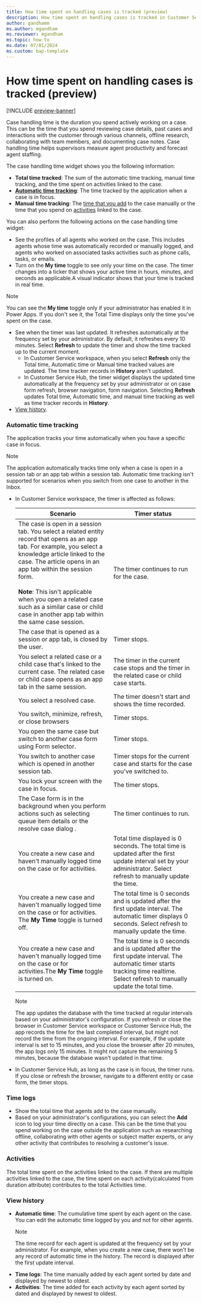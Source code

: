 ```yaml
---
title: How time spent on handling cases is tracked (preview)
description: How time spent on handling cases is tracked in Customer Service
author: gandhamm 
ms.author: mgandham
ms.reviewer: mgandham
ms.topic: how-to 
ms.date: 07/01/2024 
ms.custom: bap-template 
---
```


# How time spent on handling cases is tracked (preview)

[!INCLUDE [preview-banner](../../../shared-content/shared/preview-includes/preview-note.md)]

Case handling time is the duration you spend actively working on a case. This can be the time that you spend reviewing case details, past cases and interactions with the customer through various channels, offline research, collaborating with team members, and documenting case notes. Case handling time helps supervisors measure agent productivity and forecast agent staffing.

The case handling time widget shows you the following information:

- **Total time tracked**: The sum of the automatic time tracking, manual time tracking, and the time spent on activities linked to the case.
- [**Automatic time tracking**](#automatic-time-tracking): The time tracked by the application when a case is in focus. 
- **Manual time tracking**: The [time that you add](#time-logs) to the case manually or the time that you spend on  [activities](#activities) linked to the case.
 
You can also perform the following actions on the case handling time widget:

- See the profiles of all agents who worked on the case. This includes agents whose time was automatically recorded or manually logged, and agents who worked on associated tasks activities such as phone calls, tasks, or emails.
- Turn on the **My time** toggle to see only your time on the case. The timer changes into a ticker that shows your active time in hours, minutes, and seconds as applicable.A visual indicator shows that your time is tracked in real time. 
 > [!NOTE]
 > You can see the **My time** toggle only if your administrator has enabled it in Power Apps. If you don't see it, the Total Time displays only the time you've spent on the case.
- See when the timer was last updated. It refreshes automatically at the frequency set by your administrator. By default, it refreshes every 10 minutes. Select **Refresh** to update the timer and show the time tracked up to the current moment.
   - In Customer Service workspace, when you select **Refresh** only the Total time, Automatic time or Manual time tracked values are updated. The time tracker records in **History** aren't updated. 
  - In Customer Service Hub, the timer widget displays the updated time automatically at the frequency set by your administrator or on case form refresh, browser navigation, form navigation. Selecting **Refresh** updates Total time, Automatic time, and manual time tracking as well as time tracker records in **History**.
- [View history](#view-history).


### Automatic time tracking

The application tracks your time automatically when you have a specific case in focus.

 > [!NOTE]
 > The application automatically tracks time only when a case is open in a session tab or an app tab within a session tab. Automatic time tracking isn't supported for scenarios when you switch from one case to another in the Inbox.


- In Customer Service workspace, the timer is affected as follows:
    
   | Scenario                                                                                           | Timer status                                     |
   | -------------------------------------------------------------------------------------------------- | -------------------------------------------------- |
   | The case is open in a session tab. You select a related entity record that opens as an app tab. For example, you select a knowledge article linked to the case. The article opens in an app tab within the session form.<br><br> **Note**: This isn't applicable when you open a related case such as a similar case or child case in another app tab within the same case session.  | The timer continues to run for the case.      |
   | The case that is opened as a session or app tab, is closed by the user.                                                                          | Timer stops.                                       |
   | You select a related case or a child case that's linked to the current case. The related case or child case opens as an app tab in the same session.                   | The timer in the current case stops and the timer in the related case or child case starts.             |
   | You select a resolved case.                       | The timer doesn't start and shows the time recorded.   |
   | You switch, minimize, refresh, or close browsers                                                   | Timer stops.                                       |
   | You open the same case but switch to another case form using Form selector.                                                | Timer stops.                                       |
   |You switch to another case which is opened in another session tab. | Timer stops for the current case and starts for the case you've switched to.|
   | You lock your screen with the case in focus.                                                       | The timer stops.                                   |
   | The Case form is in the background when you perform actions such as selecting queue item details or the resolve case dialog .     | The timer continues to run.                        |
   | You create a new case and haven't manually logged time on the case or for activities. | Total time displayed is 0 seconds. The total time is updated after the first update interval set by your administrator. Select refresh to manually update the time. |
   | You create a new case and haven't manually logged time on the case or for activities. The **My Time** toggle is turned off.| The total time is 0 seconds and is updated after the first update interval. The automatic timer displays 0 seconds. Select refresh to manually update the time.|
   | You create a new case and haven't manually logged time on the case or for activities.The **My Time** toggle is turned on.| The total time is 0 seconds and is updated after the first update interval. The automatic timer starts tracking time realtime. Select refresh to manually update the total time.  |
   
  > [!NOTE]
  > The app updates the database with the time tracked at regular intervals based on your administrator's configuration. If you refresh or close the browser in Customer Service workspace or Customer Service Hub, the app records the time for the last completed interval, but might not record the time from the ongoing interval. For example, if the update interval is set to 15 minutes, and you close the browser after 20 minutes, the app logs only 15 minutes. It might not capture the remaining 5 minutes, because the database wasn't updated in that time. 

- In Customer Service Hub, as long as the case is in focus, the timer runs. If you close or refresh the browser, navigate to a different entity or case form, the timer stops.

### Time logs  
- Show the total time that agents add to the case manually.
- Based on your administrator's configurations, you can select the **Add** icon to log your time directly on a case. This can be the time that you spend working on the case outside the application such as researching offline, collaborating with other agents or subject matter experts, or any other activity that contributes to resolving a customer's issue.

### Activities  
The total time spent on the activities linked to the case. If there are multiple activities linked to the case, the time spent on each activity(calculated from duration attribute) contributes to the total Activities time.

### View history
  
- **Automatic time**: The cumulative time spent by each agent on the case. You can edit the automatic time logged by you and not for other agents. 
  > [!NOTE]
  > The time record for each agent is updated at the frequency set by your administrator. For example, when you create a new case, there won't be any record of automatic time in the history. The record is displayed after the first update interval.
- **Time logs**: The time manually added by each agent sorted by date and displayed by newest to oldest.  
- **Activities**: The time added for each activity by each agent sorted by dated and displayed by newest to oldest.


